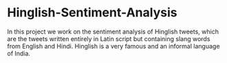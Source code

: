 # Hinglish-Sentiment-Analysis
In this project we work on the sentiment analysis of Hinglish tweets, which are the tweets written entirely in Latin script but containing slang words from English and Hindi. Hinglish is a very famous and an informal language of India.

